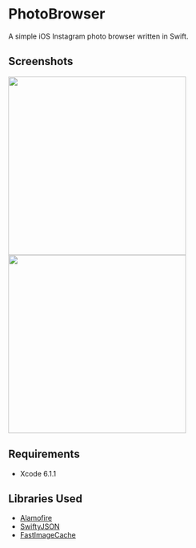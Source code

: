 PhotoBrowser
============

A simple iOS Instagram photo browser written in Swift.

## Screenshots

<img src="https://raw.githubusercontent.com/MoZhouqi/PhotoBrowser/master/assets/login.png" width="355"/>
<img src="https://raw.githubusercontent.com/MoZhouqi/PhotoBrowser/master/assets/gallary.png" width="355"/>

## Requirements

- Xcode 6.1.1

## Libraries Used

- [Alamofire](https://github.com/Alamofire/Alamofire)
- [SwiftyJSON](https://github.com/SwiftyJSON/SwiftyJSON)
- [FastImageCache](https://github.com/path/FastImageCache)




